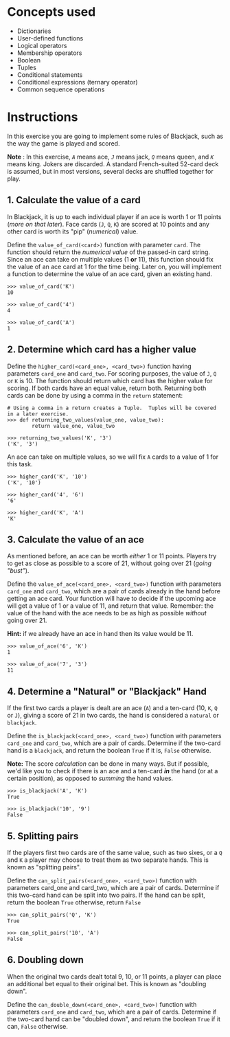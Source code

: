 # Concepts used
- Dictionaries
- User-defined functions
- Logical operators
- Membership operators
- Boolean
- Tuples
- Conditional statements
- Conditional expressions (ternary operator)
- Common sequence operations

# Instructions
In this exercise you are going to implement some rules of Blackjack, such as the way the game is played and scored.

**Note** : In this exercise, *`A`* means ace, *`J`* means jack, *`Q`* means queen, and *`K`* means king. Jokers are discarded. A standard French-suited 52-card deck is assumed, but in most versions, several decks are shuffled together for play.

## 1. Calculate the value of a card
In Blackjack, it is up to each individual player if an ace is worth 1 or 11 points (*more on that later*). Face cards (`J`, `Q`, `K`) are scored at 10 points and any other card is worth its "pip" (*numerical*) value.

Define the `value_of_card(<card>)` function with parameter `card`. The function should return the *numerical value* of the passed-in card string. Since an ace can take on multiple values (1 **or** 11), this function should fix the value of an ace card at 1 for the time being. Later on, you will implement a function to determine the value of an ace card, given an existing hand.
```
>>> value_of_card('K')
10

>>> value_of_card('4')
4

>>> value_of_card('A')
1
```

## 2. Determine which card has a higher value
Define the `higher_card(<card_one>, <card_two>)` function having parameters `card_one` and `card_two`. For scoring purposes, the value of `J`, `Q` or `K` is 10. The function should return which card has the higher value for scoring. If both cards have an equal value, return both. Returning both cards can be done by using a comma in the `return` statement:
```
# Using a comma in a return creates a Tuple.  Tuples will be covered in a later exercise.
>>> def returning_two_values(value_one, value_two):
        return value_one, value_two

>>> returning_two_values('K', '3')
('K', '3')
```
An ace can take on multiple values, so we will fix `A` cards to a value of 1 for this task.
```
>>> higher_card('K', '10')
('K', '10')

>>> higher_card('4', '6')
'6'

>>> higher_card('K', 'A')
'K'
```

## 3. Calculate the value of an ace
As mentioned before, an ace can be worth *either* 1 or 11 points. Players try to get as close as possible to a score of 21, without going over 21 (*going "bust"*).

Define the `value_of_ace(<card_one>, <card_two>)` function with parameters `card_one` and `card_two`, which are a pair of cards already in the hand before getting an ace card. Your function will have to decide if the upcoming ace will get a value of 1 or a value of 11, and return that value. Remember: the value of the hand with the ace needs to be as high as possible *without* going over 21.

**Hint:** if we already have an ace in hand then its value would be 11.
```
>>> value_of_ace('6', 'K')
1

>>> value_of_ace('7', '3')
11
```

## 4. Determine a "Natural" or "Blackjack" Hand
If the first two cards a player is dealt are an ace (`A`) and a ten-card (10, `K`, `Q` or `J`), giving a score of 21 in two cards, the hand is considered a `natural` or `blackjack`.

Define the `is_blackjack(<card_one>, <card_two>)` function with parameters `card_one` and `card_two`, which are a pair of cards. Determine if the two-card hand is a `blackjack`, and return the boolean `True` if it is, `False` otherwise.

**Note:** The score *calculation* can be done in many ways. But if possible, we'd like you to check if there is an ace and a ten-card ***in*** the hand (or at a certain position), as opposed to *summing* the hand values.
```
>>> is_blackjack('A', 'K')
True

>>> is_blackjack('10', '9')
False
```

## 5. Splitting pairs
If the players first two cards are of the same value, such as two sixes, or a `Q` and `K` a player may choose to treat them as two separate hands. This is known as "splitting pairs".

Define the `can_split_pairs(<card_one>, <card_two>)` function with parameters card_one and card_two, which are a pair of cards. Determine if this two-card hand can be split into two pairs. If the hand can be split, return the boolean `True` otherwise, return `False`
```
>>> can_split_pairs('Q', 'K')
True

>>> can_split_pairs('10', 'A')
False
```

## 6. Doubling down
When the original two cards dealt total 9, 10, or 11 points, a player can place an additional bet equal to their original bet. This is known as "doubling down".

Define the `can_double_down(<card_one>, <card_two>)` function with parameters `card_one` and `card_two`, which are a pair of cards. Determine if the two-card hand can be "doubled down", and return the boolean `True` if it can, `False` otherwise.